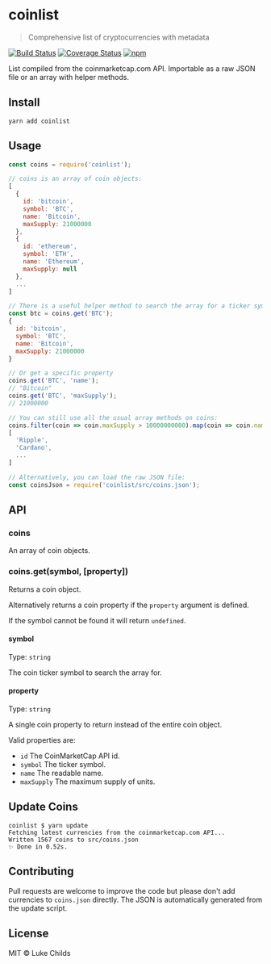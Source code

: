 # coinlist

> Comprehensive list of cryptocurrencies with metadata

[![Build Status](https://travis-ci.org/lukechilds/coinlist.svg?branch=master)](https://travis-ci.org/lukechilds/coinlist)
[![Coverage Status](https://coveralls.io/repos/github/lukechilds/coinlist/badge.svg?branch=master)](https://coveralls.io/github/lukechilds/coinlist?branch=master)
[![npm](https://img.shields.io/npm/v/coinlist.svg)](https://www.npmjs.com/package/coinlist)

List compiled from the coinmarketcap.com API. Importable as a raw JSON file or an array with helper methods.

## Install

```shell
yarn add coinlist
```

## Usage

```js
const coins = require('coinlist');

// coins is an array of coin objects:
[
  {
    id: 'bitcoin',
    symbol: 'BTC',
    name: 'Bitcoin',
    maxSupply: 21000000
  },
  {
    id: 'ethereum',
    symbol: 'ETH',
    name: 'Ethereum',
    maxSupply: null
  },
  ...
]

// There is a useful helper method to search the array for a ticker symbol:
const btc = coins.get('BTC');
{
  id: 'bitcoin',
  symbol: 'BTC',
  name: 'Bitcoin',
  maxSupply: 21000000
}

// Or get a specific property
coins.get('BTC', 'name');
// "Bitcoin"
coins.get('BTC', 'maxSupply');
// 21000000

// You can still use all the usual array methods on coins:
coins.filter(coin => coin.maxSupply > 10000000000).map(coin => coin.name);
[
  'Ripple',
  'Cardano',
  ...
]

// Alternatively, you can load the raw JSON file:
const coinsJson = require('coinlist/src/coins.json');
```

## API

### coins

An array of coin objects.

### coins.get(symbol, [property])

Returns a coin object.

Alternatively returns a coin property if the `property` argument is defined.

If the symbol cannot be found it will return `undefined`.

#### symbol

Type: `string`

The coin ticker symbol to search the array for.

#### property

Type: `string`

A single coin property to return instead of the entire coin object.

Valid properties are:

- `id` The CoinMarketCap API id.
- `symbol` The ticker symbol.
- `name` The readable name.
- `maxSupply` The maximum supply of units.

## Update Coins

```
coinlist $ yarn update
Fetching latest currencies from the coinmarketcap.com API...
Written 1567 coins to src/coins.json
✨ Done in 0.52s.
```

## Contributing

Pull requests are welcome to improve the code but please don't add currencies to `coins.json` directly. The JSON is automatically generated from the update script.

## License

MIT © Luke Childs
